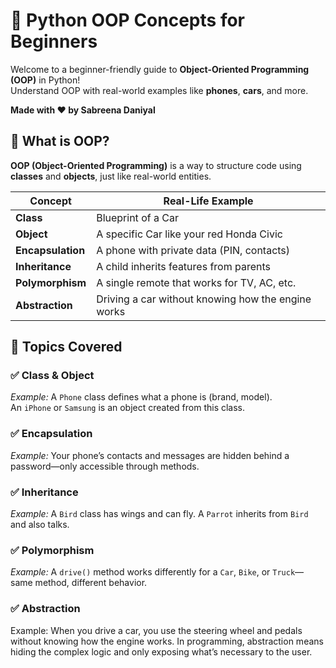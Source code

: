 # 🐍 Python OOP Concepts for Beginners

Welcome to a beginner-friendly guide to **Object-Oriented Programming (OOP)** in Python!  
Understand OOP with real-world examples like **phones**, **cars**, and more.

**Made with ❤️ by Sabreena Daniyal**

## 📘 What is OOP?

**OOP (Object-Oriented Programming)** is a way to structure code using **classes** and **objects**, just like real-world entities.

| **Concept**        | **Real-Life Example**                             |
|--------------------|---------------------------------------------------|
| **Class**          | Blueprint of a Car                                |
| **Object**         | A specific Car like your red Honda Civic          |
| **Encapsulation**  | A phone with private data (PIN, contacts)         |
| **Inheritance**    | A child inherits features from parents            |
| **Polymorphism**   | A single remote that works for TV, AC, etc.       |
| **Abstraction**    | Driving a car without knowing how the engine works|

## 📌 Topics Covered

### ✅ **Class & Object**
*Example:* A `Phone` class defines what a phone is (brand, model).  
An `iPhone` or `Samsung` is an object created from this class.

### ✅ **Encapsulation**
*Example:* Your phone’s contacts and messages are hidden behind a password—only accessible through methods.

### ✅ **Inheritance**
*Example:* A `Bird` class has wings and can fly. A `Parrot` inherits from `Bird` and also talks.

### ✅ **Polymorphism**
*Example:* A `drive()` method works differently for a `Car`, `Bike`, or `Truck`—same method, different behavior.

### ✅ Abstraction
Example:
When you drive a car, you use the steering wheel and pedals without knowing how the engine works.
In programming, abstraction means hiding the complex logic and only exposing what’s necessary to the user.
